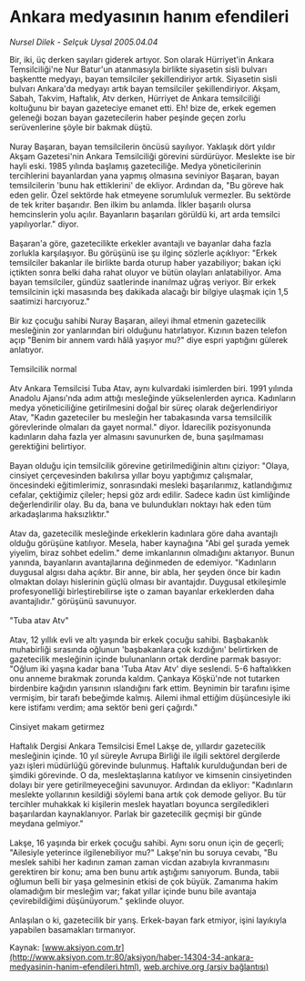 # Ankara medyasının hanım efendileri

*Nursel Dilek - Selçuk Uysal 2005.04.04*

<font class="agenda2NewsSpot">
 Bir, iki, üç derken sayıları giderek artıyor. Son olarak Hürriyet'in Ankara Temsilciliği'ne Nur Batur'un atanmasıyla birlikte siyasetin sisli bulvarı başkentte medyayı, bayan temsilciler şekillendiriyor artık.
</font>
<font class="newsDetail">
 Siyasetin sisli bulvarı Ankara'da medyayı artık bayan temsilciler şekillendiriyor. Akşam, Sabah, Takvim, Haftalık, Atv derken, Hürriyet de Ankara temsilciliği koltuğunu bir bayan gazeteciye emanet etti. Eh! bize de, erkek egemen geleneği bozan bayan gazetecilerin haber peşinde geçen zorlu serüvenlerine şöyle bir bakmak düştü.
 <br/>
 <br/>
 Nuray Başaran, bayan temsilcilerin öncüsü sayılıyor. Yaklaşık dört yıldır Akşam Gazetesi'nin Ankara Temsilciliği görevini sürdürüyor. Meslekte ise bir hayli eski. 1985 yılında başlamış gazeteciliğe. Medya yöneticilerinin tercihlerini bayanlardan yana yapmış olmasına seviniyor Başaran, bayan temsilcilerin 'bunu hak ettiklerini' de ekliyor. Ardından da, "Bu göreve hak eden gelir. Özel sektörde hak etmeyene sorumluluk vermezler. Bu sektörde de tek kriter başarıdır. Ben ilkim bu anlamda. İlkler başarılı olursa hemcinslerin yolu açılır. Bayanların başarıları görüldü ki, art arda temsilci yapılıyorlar." diyor.
 <br/>
 <br/>
 Başaran'a göre, gazetecilikte erkekler avantajlı ve bayanlar daha fazla zorlukla karşılaşıyor. Bu görüşünü ise şu ilginç sözlerle açıklıyor: "Erkek temsilciler bakanlar ile birlikte barda oturup haber yazabiliyor; bakan içki içtikten sonra belki daha rahat oluyor ve bütün olayları anlatabiliyor. Ama bayan temsilciler, gündüz saatlerinde inanılmaz uğraş veriyor. Bir erkek temsilcinin içki masasında beş dakikada alacağı bir bilgiye ulaşmak için 1,5 saatimizi harcıyoruz."
 <br/>
 <br/>
 Bir kız çocuğu sahibi Nuray Başaran, aileyi ihmal etmenin gazetecilik mesleğinin zor yanlarından biri olduğunu hatırlatıyor. Kızının bazen telefon açıp "Benim bir annem vardı hâlâ yaşıyor mu?" diye espri yaptığını gülerek anlatıyor.
 <br/>
 <br/>
 Temsilcilik normal
 <br/>
 <br/>
 Atv Ankara Temsilcisi Tuba Atav, aynı kulvardaki isimlerden biri. 1991 yılında Anadolu Ajansı'nda adım attığı mesleğinde yükselenlerden ayrıca. Kadınların medya yöneticiliğine getirilmesini doğal bir süreç olarak değerlendiriyor Atav, "Kadın gazeteciler bu mesleğin her tabakasında varsa temsilcilik görevlerinde olmaları da gayet normal." diyor. İdarecilik pozisyonunda kadınların daha fazla yer almasını savunurken de, buna şaşılmaması gerektiğini belirtiyor.
 <br/>
 <br/>
 Bayan olduğu için temsilcilik görevine getirilmediğinin altını çiziyor: "Olaya, cinsiyet çerçevesinden bakılırsa yıllar boyu yaptığımız çalışmalar, öncesindeki eğitimlerimiz, sonrasındaki mesleki başarılarımız, katlandığımız cefalar, çektiğimiz çileler; hepsi göz ardı edilir. Sadece kadın üst kimliğinde değerlendirilir olay. Bu da, bana ve bulundukları noktayı hak eden tüm arkadaşlarıma haksızlıktır."
 <br/>
 <br/>
 Atav da, gazetecilik mesleğinde erkeklerin kadınlara göre daha avantajlı olduğu görüşüne katılıyor. Mesela, haber kaynağına "Abi gel şurada yemek yiyelim, biraz sohbet edelim." deme imkanlarının olmadığını aktarıyor. Bunun yanında, bayanların avantajlarına değinmeden de edemiyor. "Kadınların duygusal algısı daha açıktır. Bir anne, bir abla, her şeyden önce bir kadın olmaktan dolayı hislerinin güçlü olması bir avantajdır. Duygusal etkileşimle profesyonelliği birleştirebilirse işte o zaman bayanlar erkeklerden daha avantajlıdır." görüşünü savunuyor.
 <br/>
 <br/>
 "Tuba atav Atv"
 <br/>
 <br/>
 Atav, 12 yıllık evli ve altı yaşında bir erkek çocuğu sahibi. Başbakanlık muhabirliği sırasında oğlunun 'başbakanlara çok kızdığını' belirtirken de gazetecilik mesleğinin içinde bulunanların ortak derdine parmak basıyor: "Oğlum iki yaşına kadar bana 'Tuba Atav Atv' diye seslendi. 5-6 haftalıkken onu anneme bırakmak zorunda kaldım. Çankaya Köşkü'nde not tutarken birdenbire kağıdın yarısının ıslandığını fark ettim. Beynimin bir tarafını işime vermişim, bir tarafı bebeğimde kalmış. Ailemi ihmal ettiğim düşüncesiyle iki kere istifamı verdim; ama sektör beni geri çağırdı."
 <br/>
 <br/>
 Cinsiyet makam getirmez
 <br/>
 <br/>
 Haftalık Dergisi Ankara Temsilcisi Emel Lakşe de, yıllardır gazetecilik mesleğinin içinde. 10 yıl süreyle Avrupa Birliği ile ilgili sektörel dergilerde yazı işleri müdürlüğü görevinde bulunmuş. Haftalık kurulduğundan beri de şimdiki görevinde. O da, meslektaşlarına katılıyor ve kimsenin cinsiyetinden dolayı bir yere getirilmeyeceğini savunuyor. Ardından da ekliyor: "Kadınların meslekte yollarının kesildiği söylemi bana artık çok demode geliyor. Bu tür tercihler muhakkak ki kişilerin meslek hayatları boyunca sergiledikleri başarılardan kaynaklanıyor. Parlak bir gazetecilik geçmişi bir günde meydana gelmiyor."
 <br/>
 <br/>
 Lakşe, 16 yaşında bir erkek çocuğu sahibi. Aynı soru onun için de geçerli; "Ailesiyle yeterince ilgilenebiliyor mu?" Lakşe'nin bu soruya cevabı, "Bu meslek sahibi her kadının zaman zaman vicdan azabıyla kıvranmasını gerektiren bir konu; ama ben bunu artık aştığımı sanıyorum. Bunda, tabii oğlumun belli bir yaşa gelmesinin etkisi de çok büyük. Zamanıma hakim olamadığım bir mesleğim var; fakat yıllar içinde bunu bile avantaja çevirebildiğimi düşünüyorum." şeklinde oluyor.
 <br/>
 <br/>
 Anlaşılan o ki, gazetecilik bir yarış. Erkek-bayan fark etmiyor, işini layıkıyla yapabilen basamakları tırmanıyor.
 <br/>
</font>

Kaynak: [www.aksiyon.com.tr](http://www.aksiyon.com.tr:80/aksiyon/haber-14304-34-ankara-medyasinin-hanim-efendileri.html), [web.archive.org (arşiv bağlantısı)](http://web.archive.org/web/20110504134530/http://www.aksiyon.com.tr:80/aksiyon/haber-14304-34-ankara-medyasinin-hanim-efendileri.html)
